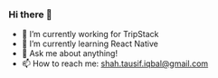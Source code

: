 ### Hi there 👋

- 🔭 I’m currently working for TripStack
- 🌱 I’m currently learning React Native
- 💬 Ask me about anything!
- 📫 How to reach me: shah.tausif.iqbal@gmail.com
